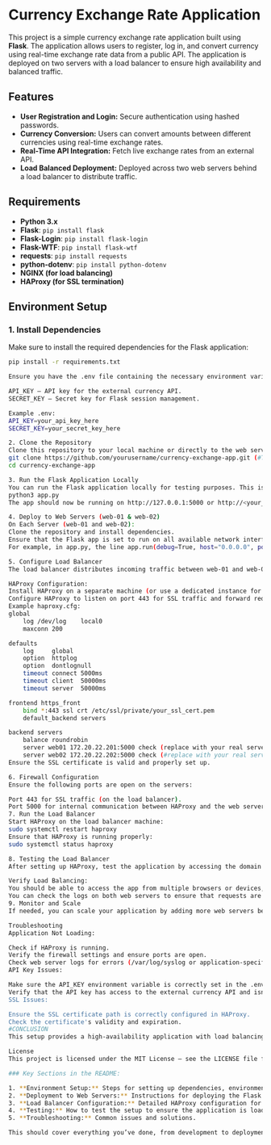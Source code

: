 # Currency Exchange Rate Application

This project is a simple currency exchange rate application built using **Flask**. The application allows users to register, log in, and convert currency using real-time exchange rate data from a public API. The application is deployed on two servers with a load balancer to ensure high availability and balanced traffic.

## Features
- **User Registration and Login:** Secure authentication using hashed passwords.
- **Currency Conversion:** Users can convert amounts between different currencies using real-time exchange rates.
- **Real-Time API Integration:** Fetch live exchange rates from an external API.
- **Load Balanced Deployment:** Deployed across two web servers behind a load balancer to distribute traffic.

## Requirements

- **Python 3.x**
- **Flask**: `pip install flask`
- **Flask-Login**: `pip install flask-login`
- **Flask-WTF**: `pip install flask-wtf`
- **requests**: `pip install requests`
- **python-dotenv**: `pip install python-dotenv`
- **NGINX (for load balancing)**
- **HAProxy (for SSL termination)**

## Environment Setup

### 1. **Install Dependencies**
Make sure to install the required dependencies for the Flask application:

```bash
pip install -r requirements.txt

Ensure you have the .env file containing the necessary environment variables:

API_KEY – API key for the external currency API.
SECRET_KEY – Secret key for Flask session management.

Example .env:
API_KEY=your_api_key_here
SECRET_KEY=your_secret_key_here

2. Clone the Repository
Clone this repository to your local machine or directly to the web servers.
git clone https://github.com/yourusername/currency-exchange-app.git (#This not the real git repository )
cd currency-exchange-app

3. Run the Flask Application Locally
You can run the Flask application locally for testing purposes. This is primarily for development:
python3 app.py
The app should now be running on http://127.0.0.1:5000 or http://<your_server_ip>:5000.

4. Deploy to Web Servers (web-01 & web-02)
On Each Server (web-01 and web-02):
Clone the repository and install dependencies.
Ensure that the Flask app is set to run on all available network interfaces by setting host="0.0.0.0" in app.py.
For example, in app.py, the line app.run(debug=True, host="0.0.0.0", port=5000) should be configured.

5. Configure Load Balancer
The load balancer distributes incoming traffic between web-01 and web-02. We are using HAProxy for SSL termination and load balancing.

HAProxy Configuration:
Install HAProxy on a separate machine (or use a dedicated instance for load balancing).
Configure HAProxy to listen on port 443 for SSL traffic and forward requests to the web servers (web-01 and web-02) on port 5000.
Example haproxy.cfg:
global
    log /dev/log    local0
    maxconn 200

defaults
    log     global
    option  httplog
    option  dontlognull
    timeout connect 5000ms
    timeout client  50000ms
    timeout server  50000ms

frontend https_front
    bind *:443 ssl crt /etc/ssl/private/your_ssl_cert.pem
    default_backend servers

backend servers
    balance roundrobin
    server web01 172.20.22.201:5000 check (replace with your real server ip address)
    server web02 172.20.22.202:5000 check (#replace with your real server ip address)
Ensure the SSL certificate is valid and properly set up.

6. Firewall Configuration
Ensure the following ports are open on the servers:

Port 443 for SSL traffic (on the load balancer).
Port 5000 for internal communication between HAProxy and the web servers.
7. Run the Load Balancer
Start HAProxy on the load balancer machine:
sudo systemctl restart haproxy
Ensure that HAProxy is running properly:
sudo systemctl status haproxy

8. Testing the Load Balancer
After setting up HAProxy, test the application by accessing the domain (e.g., https://yourdomain.com).

Verify Load Balancing:
You should be able to access the app from multiple browsers or devices, and the load balancer should distribute traffic between the two web servers.
You can check the logs on both web servers to ensure that requests are being handled by both.
9. Monitor and Scale
If needed, you can scale your application by adding more web servers behind the load balancer. Simply update the HAProxy configuration to include additional servers and restart HAProxy.

Troubleshooting
Application Not Loading:

Check if HAProxy is running.
Verify the firewall settings and ensure ports are open.
Check web server logs for errors (/var/log/syslog or application-specific logs).
API Key Issues:

Make sure the API_KEY environment variable is correctly set in the .env file.
Verify that the API key has access to the external currency API and isn't blocked or expired.
SSL Issues:

Ensure the SSL certificate path is correctly configured in HAProxy.
Check the certificate's validity and expiration.
#CONCLUSION
This setup provides a high-availability application with load balancing between multiple web servers and SSL termination through HAProxy. The application is secured with user authentication and allows for real-time currency conversion based on the latest exchange rates.

License
This project is licensed under the MIT License – see the LICENSE file for details.

### Key Sections in the README:

1. **Environment Setup:** Steps for setting up dependencies, environment variables, and configurations.
2. **Deployment to Web Servers:** Instructions for deploying the Flask app on multiple web servers (`web-01`, `web-02`).
3. **Load Balancer Configuration:** Detailed HAProxy configuration for load balancing and SSL termination.
4. **Testing:** How to test the setup to ensure the application is load-balanced and accessible through the load balancer.
5. **Troubleshooting:** Common issues and solutions.

This should cover everything you’ve done, from development to deployment and load balancing. Let me know if you need further adjustments!
